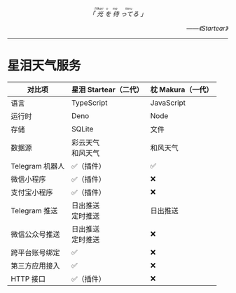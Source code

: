 <p style="text-align: center; font-style: italic" align="center"><i>「<ruby>
  光<rp>(</rp><rt>Hikari</rt><rp>)</rp>
  を<rp>(</rp><rt>o</rt><rp>)</rp>
  待<rp>(</rp><rt>ma</rt><rp>)</rp>
  ってる<rp>(</rp><rt>tteru</rt><rp>)</rp>
</ruby>」</i></p>

<p style="text-align: right; font-style: italic" align="right"><i>——《Startear》</i></p>

---

# 星泪天气服务

| 对比项          | 星泪 Startear（二代） | 枕 Makura（一代） |
| ------------ | --------------- | ------------ |
| 语言           | TypeScript      | JavaScript   |
| 运行时          | Deno            | Node         |
| 存储           | SQLite          | 文件           |
| 数据源          | 彩云天气 <br> 和风天气  | 和风天气         |
| Telegram 机器人 | ✅（插件）           | ✅            |
| 微信小程序        | ✅（插件）           | ❌            |
| 支付宝小程序       | ✅（插件）           | ❌            |
| Telegram 推送  | 日出推送 <br> 定时推送  | 日出推送         |
| 微信公众号推送      | 日出推送 <br> 定时推送  | ❌            |
| 跨平台账号绑定      | ✅               | ❌            |
| 第三方应用接入      | ✅               | ❌            |
| HTTP 接口      | ✅（插件）           | ❌            |
